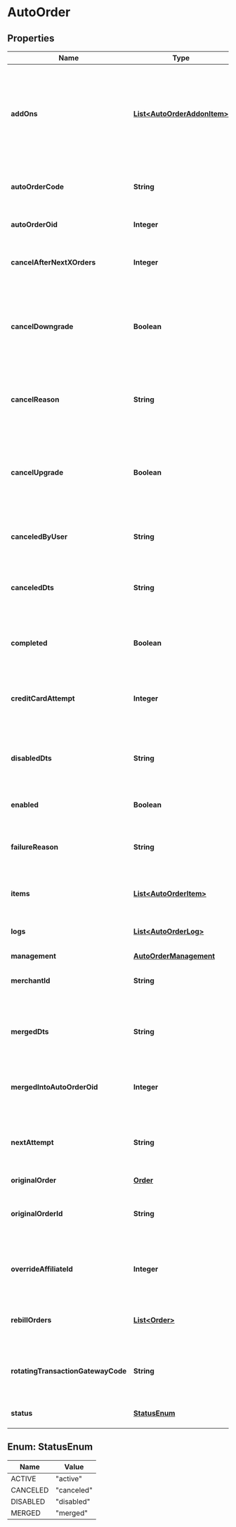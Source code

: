 

# AutoOrder


## Properties

| Name | Type | Description | Notes |
|------------ | ------------- | ------------- | -------------|
|**addOns** | [**List&lt;AutoOrderAddonItem&gt;**](AutoOrderAddonItem.md) | Array of addon objects instructing which items to add to auto order and how many times they should be added. |  [optional] |
|**autoOrderCode** | **String** | Unique code assigned to this auto order |  [optional] |
|**autoOrderOid** | **Integer** | Auto order object identifier |  [optional] |
|**cancelAfterNextXOrders** | **Integer** | Cancel this auto order after X additional rebills |  [optional] |
|**cancelDowngrade** | **Boolean** | True if the auto order was canceled because the customer purchased a downgrade item |  [optional] |
|**cancelReason** | **String** | The reason this auto order was canceled by either merchant or customer |  [optional] |
|**cancelUpgrade** | **Boolean** | True if the auto order was canceled because the customer purchased an upgrade item |  [optional] |
|**canceledByUser** | **String** | The user that canceled the auto order |  [optional] |
|**canceledDts** | **String** | The date/time that the auto order was canceled |  [optional] |
|**completed** | **Boolean** | True if the auto order ran successfully to completion |  [optional] |
|**creditCardAttempt** | **Integer** | The number of credit card attempts that have taken place |  [optional] |
|**disabledDts** | **String** | The date/time the auto order was disabled due to failed rebills |  [optional] |
|**enabled** | **Boolean** | True if this auto order is enabled |  [optional] |
|**failureReason** | **String** | The reason this auto order failed during the last rebill attempt |  [optional] |
|**items** | [**List&lt;AutoOrderItem&gt;**](AutoOrderItem.md) | The items that are setup to rebill |  [optional] |
|**logs** | [**List&lt;AutoOrderLog&gt;**](AutoOrderLog.md) | Logs associated with this auto order |  [optional] |
|**management** | [**AutoOrderManagement**](AutoOrderManagement.md) |  |  [optional] |
|**merchantId** | **String** | UltraCart merchant ID owning this order |  [optional] |
|**mergedDts** | **String** | The date/time the auto order was merged into another auto order |  [optional] |
|**mergedIntoAutoOrderOid** | **Integer** | The auto order that this auto order was merged into |  [optional] |
|**nextAttempt** | **String** | The next time that the auto order will be attempted for processing |  [optional] |
|**originalOrder** | [**Order**](Order.md) |  |  [optional] |
|**originalOrderId** | **String** | The original order id that this auto order is associated with. |  [optional] |
|**overrideAffiliateId** | **Integer** | Override the affiliate id given credit for rebills of this auto order |  [optional] |
|**rebillOrders** | [**List&lt;Order&gt;**](Order.md) | Rebill orders that have taken place on this auto order |  [optional] |
|**rotatingTransactionGatewayCode** | **String** | The RTG code associated with this order for future rebills |  [optional] |
|**status** | [**StatusEnum**](#StatusEnum) | The status of the auto order |  [optional] |



## Enum: StatusEnum

| Name | Value |
|---- | -----|
| ACTIVE | &quot;active&quot; |
| CANCELED | &quot;canceled&quot; |
| DISABLED | &quot;disabled&quot; |
| MERGED | &quot;merged&quot; |



